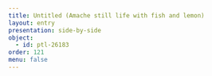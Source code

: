 ```yaml
---
title: Untitled (Amache still life with fish and lemon)
layout: entry
presentation: side-by-side
object:
  - id: ptl-26183
order: 121
menu: false
---
```






